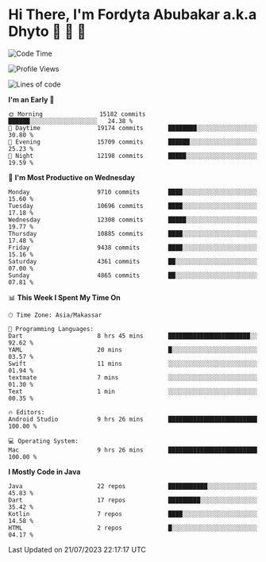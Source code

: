 # Hi There, I'm Fordyta Abubakar a.k.a Dhyto 👋 👋 👋 

<!--
**DhytoDev/dhytodev** is a ✨ _special_ ✨ repository because its `README.md` (this file) appears on your GitHub profile.

Here are some ideas to get you started:

- 🔭 I’m currently working on ...
- 🌱 I’m currently learning ...
- 👯 I’m looking to collaborate on ...
- 🤔 I’m looking for help with ...
- 💬 Ask me about ...
- 📫 How to reach me: ...
- 😄 Pronouns: ...
- ⚡ Fun fact: ...
-->

<!--START_SECTION:waka-->
![Code Time](http://img.shields.io/badge/Code%20Time-1%2C969%20hrs%2054%20mins-blue)

![Profile Views](http://img.shields.io/badge/Profile%20Views-1-blue)

![Lines of code](https://img.shields.io/badge/From%20Hello%20World%20I%27ve%20Written-7.8%20million%20lines%20of%20code-blue)

**I'm an Early 🐤** 

```text
🌞 Morning                15182 commits       ██████░░░░░░░░░░░░░░░░░░░   24.38 % 
🌆 Daytime                19174 commits       ████████░░░░░░░░░░░░░░░░░   30.80 % 
🌃 Evening                15709 commits       ██████░░░░░░░░░░░░░░░░░░░   25.23 % 
🌙 Night                  12198 commits       █████░░░░░░░░░░░░░░░░░░░░   19.59 % 
```
📅 **I'm Most Productive on Wednesday** 

```text
Monday                   9710 commits        ████░░░░░░░░░░░░░░░░░░░░░   15.60 % 
Tuesday                  10696 commits       ████░░░░░░░░░░░░░░░░░░░░░   17.18 % 
Wednesday                12308 commits       █████░░░░░░░░░░░░░░░░░░░░   19.77 % 
Thursday                 10885 commits       ████░░░░░░░░░░░░░░░░░░░░░   17.48 % 
Friday                   9438 commits        ████░░░░░░░░░░░░░░░░░░░░░   15.16 % 
Saturday                 4361 commits        ██░░░░░░░░░░░░░░░░░░░░░░░   07.00 % 
Sunday                   4865 commits        ██░░░░░░░░░░░░░░░░░░░░░░░   07.81 % 
```


📊 **This Week I Spent My Time On** 

```text
🕑︎ Time Zone: Asia/Makassar

💬 Programming Languages: 
Dart                     8 hrs 45 mins       ███████████████████████░░   92.62 % 
YAML                     20 mins             █░░░░░░░░░░░░░░░░░░░░░░░░   03.57 % 
Swift                    11 mins             ░░░░░░░░░░░░░░░░░░░░░░░░░   01.94 % 
textmate                 7 mins              ░░░░░░░░░░░░░░░░░░░░░░░░░   01.30 % 
Text                     1 min               ░░░░░░░░░░░░░░░░░░░░░░░░░   00.35 % 

🔥 Editors: 
Android Studio           9 hrs 26 mins       █████████████████████████   100.00 % 

💻 Operating System: 
Mac                      9 hrs 26 mins       █████████████████████████   100.00 % 
```

**I Mostly Code in Java** 

```text
Java                     22 repos            ███████████░░░░░░░░░░░░░░   45.83 % 
Dart                     17 repos            █████████░░░░░░░░░░░░░░░░   35.42 % 
Kotlin                   7 repos             ████░░░░░░░░░░░░░░░░░░░░░   14.58 % 
HTML                     2 repos             █░░░░░░░░░░░░░░░░░░░░░░░░   04.17 % 
```




 Last Updated on 21/07/2023 22:17:17 UTC
<!--END_SECTION:waka-->

